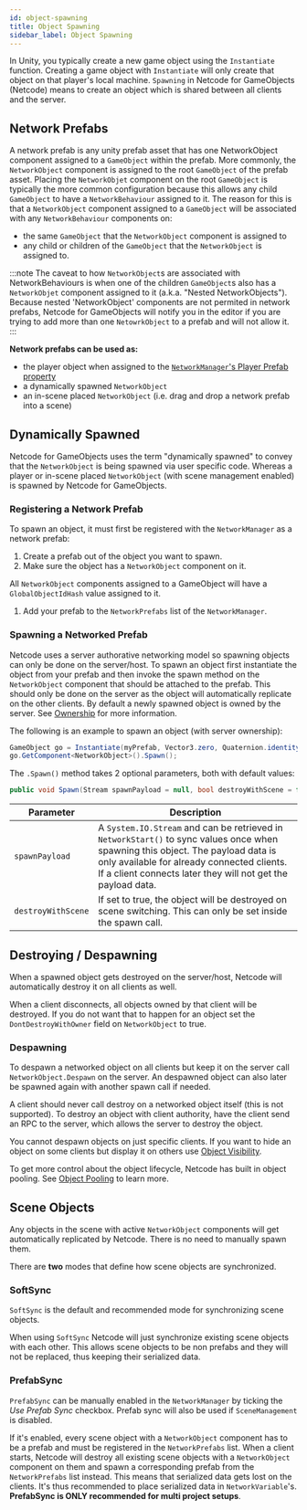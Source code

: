 ```yaml
---
id: object-spawning
title: Object Spawning
sidebar_label: Object Spawning
---
```

In Unity, you typically create a new game object using the `Instantiate` function. Creating a game object with `Instantiate` will only create that object on that player's local machine. `Spawning` in  Netcode for GameObjects (Netcode) means to create an object which is shared between all clients and the server. 

## Network Prefabs
A network prefab is any unity prefab asset that has one NetworkObject component assigned to a `GameObject` within the prefab. More commonly, the `NetworkObject` component is assigned to the root `GameObject` of the prefab asset.  Placing the `NetworkObjet` component on the root `GameObject` is typically the more common configuration because this allows any child `GameObject` to have a `NetworkBehaviour` assigned to it.  The reason for this is that a `NetworkObject` component assigned to a `GameObject` will be associated with any `NetworkBehaviour` components on:
- the same `GameObject` that the `NetworkObject` component is assigned to
- any child or children of the `GameObject` that the `NetworkObject` is assigned to.  

:::note
The caveat to how `NetworkObject`s are associated with NetworkBehaviours is when one of the children `GameObject`s also has a `NetworkObjet` component assigned to it (a.k.a. "Nested NetworkObjects"). Because nested 'NetworkObject' components are not permited in network prefabs, Netcode for GameObjects will notify you in the editor if you are trying to add more than one `NetowrkObject` to a prefab and will not allow it. 
:::

**Network prefabs can be used as:**
- the player object when assigned to the [`NetworkManager`'s Player Prefab property](https://docs-multiplayer.unity3d.com/netcode/current/components/networkmanager) 
- a dynamically spawned `NetworkObject`
- an in-scene placed `NetworkObject` (i.e. drag and drop a network prefab into a scene) 


## Dynamically Spawned
Netcode for GameObjects uses the term "dynamically spawned" to convey that the `NetworkObject` is being spawned via user specific code.  Whereas a player or in-scene placed `NetworkObject` (with scene management enabled) is spawned by Netcode for GameObjects.   

### Registering a Network Prefab

To spawn an object, it must first be registered with the `NetworkManager` as a network prefab:

1. Create a prefab out of the object you want to spawn.
1. Make sure the object has a `NetworkObject` component on it. 

  All `NetworkObject` components assigned to a GameObject will have a `GlobalObjectIdHash` value assigned to it.  
  
1. Add your prefab to the `NetworkPrefabs` list of the `NetworkManager`.

### Spawning a Networked Prefab

Netcode uses a server authorative networking model so spawning objects can only be done on the server/host.
To spawn an object first instantiate the object from your prefab and then invoke the spawn method on the `NetworkObject` component that should be attached to the prefab.
This should only be done on the server as the object will automatically replicate on the other clients.
By default a newly spawned object is owned by the server. See [Ownership](networkobject.md#ownership) for more information.

The following is an example to spawn an object (with server ownership):

```csharp
GameObject go = Instantiate(myPrefab, Vector3.zero, Quaternion.identity);
go.GetComponent<NetworkObject>().Spawn();
```

The `.Spawn()` method takes 2 optional parameters, both with default values:

```csharp
public void Spawn(Stream spawnPayload = null, bool destroyWithScene = false);
```

| Parameter | Description |
| -- | -- |
| `spawnPayload` | A `System.IO.Stream` and can be retrieved in `NetworkStart()` to sync values once when spawning this object. The payload data is only available for already connected clients. If a client connects later they will not get the payload data. |
| `destroyWithScene` | If set to true, the object will be destroyed on scene switching. This can only be set inside the spawn call. |

## Destroying / Despawning

When a spawned object gets destroyed on the server/host, Netcode will automatically destroy it on all clients as well.

When a client disconnects, all objects owned by that client will be destroyed. If you do not want that to happen for an object set the `DontDestroyWithOwner` field on `NetworkObject` to true.

### Despawning

To despawn a networked object on all clients but keep it on the server call `NetworkObject.Despawn` on the server. An despawned object can also later be spawned again with another spawn call if needed.

A client should never call destroy on a networked object itself (this is not supported).  To destroy an object with client authority, have the client send an RPC to the server, which allows the server to destroy the object.

You cannot despawn objects on just specific clients. If you want to hide an object on some clients but display it on others use [Object Visibility](object-visibility.md).

To get more control about the object lifecycle, Netcode has built in object pooling. See [Object Pooling](../advanced-topics/object-pooling.md) to learn more.

## Scene Objects

Any objects in the scene with  active `NetworkObject` components will get automatically replicated by Netcode. There is no need to manually spawn them.

There are **two** modes that define how scene objects are synchronized.

### SoftSync

`SoftSync` is the default and recommended mode for synchronizing scene objects.

When using `SoftSync` Netcode will just synchronize existing scene objects with each other.
This allows scene objects to be non prefabs and they will not be replaced, thus keeping their serialized data.


### PrefabSync

`PrefabSync` can be manually enabled in the `NetworkManager` by ticking the *Use Prefab Sync* checkbox. Prefab sync will also be used if `SceneManagement` is disabled.

If it's enabled, every scene object with a `NetworkObject` component has to be a prefab and must be registered in the `NetworkPrefabs` list. When a client starts, Netcode will destroy all existing scene objects with a `NetworkObject` component on them and spawn a corresponding prefab from the `NetworkPrefabs` list instead. This means that serialized data gets lost on the clients. It's thus recommended to place serialized data in `NetworkVariable`'s.
**PrefabSync is ONLY recommended for multi project setups**.


